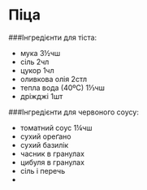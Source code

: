 # Піца

###Інгредієнти для тіста:

- мука 3½чш
- сіль 2чл
- цукор 1чл
- оливкова олія 2стл
- тепла вода (40ºС) 1⅓чш
- дріжджі 1шт

###Інгредієнти для червоного соусу:

- томатний соус 1¼чш
- сухий ореґано
- сухий базилік
- часник в гранулах
- цибуля в гранулах
- сіль і перечь
- 
